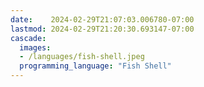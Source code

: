 ```yaml
---
date:    2024-02-29T21:07:03.006780-07:00
lastmod: 2024-02-29T21:20:30.693147-07:00
cascade:
  images:
  - /languages/fish-shell.jpeg
  programming_language: "Fish Shell"
---
```

